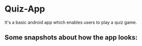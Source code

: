 # Quiz-App
It's a basic android app which enables users to play a quiz game.
## Some snapshots about how the app looks:
